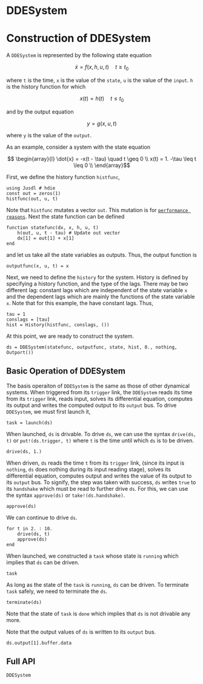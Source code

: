 # DDESystem

# Construction of DDESystem
A `DDESystem` is represented by the following state equation
```math 
    \dot{x} = f(x, h, u, t) \quad t \geq t_0
```
where ``t`` is the time, ``x`` is the value of the `state`, ``u`` is the value of the `input`. ``h`` is the history function for which 
```math 
    x(t) = h(t) \quad t \leq t_0
```
and by the output equation
```math 
    y = g(x, u, t) 
```
where ``y`` is the value of the `output`. 

As an example, consider a system with the state equation 
```math 
    \begin{array}{l}
    \dot{x} = -x(t - \tau) \quad t \geq 0 \\
    x(t) = 1. -\tau \leq t \leq 0 \\
    \end{array}
```
First, we define the history function `histfunc`,
```@repl dde_system_ex
using Jusdl # hdie 
const out = zeros(1)
histfunc(out, u, t)
```
Note that `histfunc` mutates a vector `out`. This mutation is for [`performance reasons`](https://docs.juliadiffeq.org/latest/tutorials/dde_example/#Speeding-Up-Interpolations-with-Idxs-1). Next the state function can be defined
```@repl dde_system_ex
function statefunc(dx, x, h, u, t)
    h(out, u, t - tau) # Update out vector
    dx[1] = out[1] + x[1]
end
```
and let us take all the state variables as outputs. Thus, the output function is 
```@repl dde_system_ex 
outputfunc(x, u, t) = x
```
Next, we need to define the `history` for the system. History is defined by specifying a history function, and the type of the lags. There may be two different lag: constant lags which are independent of the state variable ``x`` and the dependent lags which are mainly the functions of the state variable ``x``. Note that for this example, the have constant lags. Thus, 
```@repl dde_system_ex 
tau = 1
conslags = [tau]
hist = History(histfunc, conslags, ())
```
At this point, we are ready to construct the system. 
```@repl dde_system_ex 
ds = DDESystem(statefunc, outputfunc, state, hist, 0., nothing, Outport())
```

## Basic Operation of DDESystem 
The basis operaiton of `DDESystem` is the same as those of other dynamical systems. When triggered from its `trigger` link, the `DDESystem` reads its time from its `trigger` link, reads input, solves its differential equation, computes its output and writes the computed output to its `output` bus. To drive `DDESystem`, we must first launch it,
```@repl dde_system_ex
task = launch(ds)
```
When launched, `ds` is drivable. To drive `ds`, we can use the syntax `drive(ds, t)` or `put!(ds.trigger, t)` where `t` is the time until which `ds` is to be driven.
```@repl dde_system_ex 
drive(ds, 1.)
```
When driven, `ds` reads the time `t` from its `trigger` link, (since its input is `nothing`, `ds` does nothing during its input reading stage), solves its differential equation, computes output and writes the value of its output to its `output` bus. To signify, the step was taken with success, `ds` writes `true` to its `handshake` which must be read to further drive `ds`. For this, we can use the syntax `approve(ds)` or `take!(ds.handshake)`.
```@repl dde_system_ex
approve(ds)
``` 
We can continue to drive `ds`. 
```@repl dde_system_ex 
for t in 2. : 10.
    drive(ds, t)
    approve(ds)
end
```
When launched, we constructed a `task` whose state is `running` which implies that `ds` can be driven. 
```@repl dde_system_ex
task
```
As long as the state of the `task` is `running`, `ds` can be driven. To terminate `task` safely, we need to terminate the `ds`. 
```@repl dde_system_ex
terminate(ds)
```
Note that the state of `task` is `done` which implies that `ds` is not drivable any more. 

Note that the output values of `ds` is written to its `output` bus. 
```@repl dde_system_ex
ds.output[1].buffer.data
```

## Full API 
```@docs 
DDESystem
```
